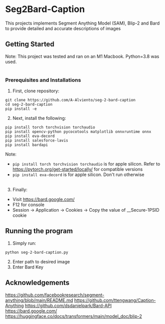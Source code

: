 # Seg2Bard-Caption

This projects implements Segment Anything Model (SAM), Blip-2 and Bard to provide detailed and accurate descriptions of images

## Getting Started
Note: This project was tested and ran on an M1 Macbook. Python=3.8 was used. <br><br>
### Prerequisites and Installations
1. First, clone repository:
```
git clone https://github.com/A-Alviento/seg-2-bard-caption
cd seg-2-bard-caption
pip install -e
```
2. Next, install the following:
```
pip install torch torchvision torchaudio
pip install opencv-python pycocotools matplotlib onnxruntime onnx
pip install eva-decord
pip install salesforce-lavis
pip install bardapi
```
Note: 
- `pip install torch torchvision torchaudio` is for apple silicon. Refer to https://pytorch.org/get-started/locally/ for compatible versions
- `pip install eva-decord` is for apple silicon. Don't run otherwise <br><br>

3. Finally: 
- Visit https://bard.google.com/
- F12 for console
- Session -> Application -> Cookies -> Copy the value of __Secure-1PSID cookie

## Running the program
1. Simply run:
```
python seg-2-bard-caption.py
```
2. Enter path to desired image
3. Enter Bard Key

## Acknowledgements
https://github.com/facebookresearch/segment-anything/blob/main/README.md
https://github.com/ttengwang/Caption-Anything
https://github.com/dsdanielpark/Bard-API
https://bard.google.com/
https://huggingface.co/docs/transformers/main/model_doc/blip-2

